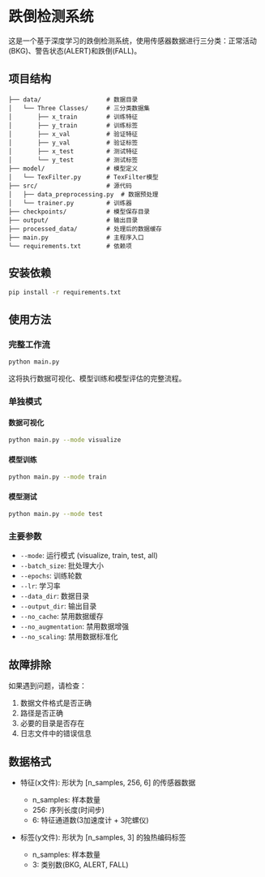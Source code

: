 # 跌倒检测系统

这是一个基于深度学习的跌倒检测系统，使用传感器数据进行三分类：正常活动(BKG)、警告状态(ALERT)和跌倒(FALL)。

## 项目结构

```
├── data/                  # 数据目录
│   └── Three Classes/     # 三分类数据集
│       ├── x_train        # 训练特征
│       ├── y_train        # 训练标签
│       ├── x_val          # 验证特征
│       ├── y_val          # 验证标签
│       ├── x_test         # 测试特征
│       └── y_test         # 测试标签
├── model/                 # 模型定义
│   └── TexFilter.py       # TexFilter模型
├── src/                   # 源代码
│   ├── data_preprocessing.py  # 数据预处理
│   └── trainer.py         # 训练器
├── checkpoints/           # 模型保存目录
├── output/                # 输出目录
├── processed_data/        # 处理后的数据缓存
├── main.py                # 主程序入口
└── requirements.txt       # 依赖项
```

## 安装依赖

```bash
pip install -r requirements.txt
```

## 使用方法

### 完整工作流

```bash
python main.py
```

这将执行数据可视化、模型训练和模型评估的完整流程。

### 单独模式

#### 数据可视化

```bash
python main.py --mode visualize
```

#### 模型训练

```bash
python main.py --mode train
```

#### 模型测试

```bash
python main.py --mode test
```

### 主要参数

- `--mode`: 运行模式 (visualize, train, test, all)
- `--batch_size`: 批处理大小
- `--epochs`: 训练轮数
- `--lr`: 学习率
- `--data_dir`: 数据目录
- `--output_dir`: 输出目录
- `--no_cache`: 禁用数据缓存
- `--no_augmentation`: 禁用数据增强
- `--no_scaling`: 禁用数据标准化

## 故障排除

如果遇到问题，请检查：

1. 数据文件格式是否正确
2. 路径是否正确
3. 必要的目录是否存在
4. 日志文件中的错误信息

## 数据格式

- 特征(x文件): 形状为 [n_samples, 256, 6] 的传感器数据
  - n_samples: 样本数量
  - 256: 序列长度(时间步)
  - 6: 特征通道数(3加速度计 + 3陀螺仪)

- 标签(y文件): 形状为 [n_samples, 3] 的独热编码标签
  - n_samples: 样本数量
  - 3: 类别数(BKG, ALERT, FALL) 